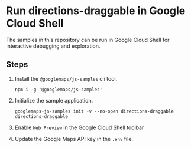 # Run directions-draggable in Google Cloud Shell

The samples in this repository can be run in Google Cloud Shell for interactive debugging and exploration.

## Steps

1. Install the `@googlemaps/js-samples` cli tool.

    ```
    npm i -g '@googlemaps/js-samples'
    ```
1. Initialize the sample application. 
    ```
    googlemaps-js-samples init -v --no-open directions-draggable directions-draggable
    ```
1. Enable `Web Preview` in the Google Cloud Shell toolbar
1. Update the Google Maps API key in the `.env` file.
